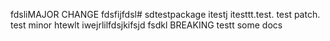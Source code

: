 fdsliMAJOR CHANGE
fdsfijfdsl# sdtestpackage itestj
itesttt.test. test patch. test minor
htewlt
iwejrlilfdsjkifsjd
fsdkl
BREAKING
testt
some docs
